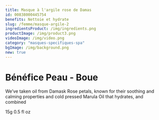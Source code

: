 ```yaml
---
title: Masque à l'argile rose de Damas
id: 00838000445754
benefits: Nettoie et hydrate
slug: /femme/masque-argile-2
ingredientsProduct: /img/ingredients.png
productImage: /img/product3.png
videoImage: /img/video.png
category: "masques-specifiques-spa"
bgImage: /img/background.png
new: true
---
```


# Bénéfice Peau - Boue

We’ve taken oil from Damask Rose petals, known for their soothing and calming properties and cold pressed Marula Oil that hydrates, and combined

15g 0.5 fl oz
